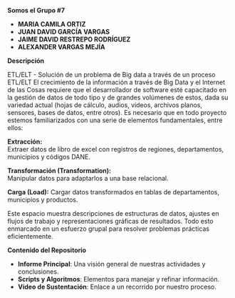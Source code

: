 **Somos el Grupo #7**
  
- **MARIA CAMILA ORTIZ** 
- **JUAN DAVID GARCÍA VARGAS**
- **JAIME DAVID RESTREPO RODRÍGUEZ**  
- **ALEXANDER VARGAS MEJÍA** 
  
**Descripción**
  
ETL/ELT - Solución de un problema de Big data a través de un proceso ETL/ELT
El crecimiento de la información a través de Big Data y el Internet de las Cosas requiere que el desarrollador de software esté capacitado en la gestión de datos de todo tipo y de grandes volúmenes de estos, dada su variedad actual (hojas de cálculo, audios, videos, archivos planos, sensores, bases de datos, entre otros). Es necesario que en todo proyecto estemos familiarizados con una serie de elementos fundamentales, entre ellos:  

**Extracción:**  
Extraer datos de libro de excel con registros de regiones, departamentos, municipios y códigos DANE.  

**Transformación (Transformation):**  
Manipular datos para adaptarlos a una base relacional.  

**Carga (Load):** 
Cargar datos transformados en tablas de departamentos, municipios y productos.  

Este espacio muestra descripciones de estructuras de datos, ajustes en flujos de trabajo y representaciones gráficas de resultados. Todo esto enmarcado en un esfuerzo grupal para resolver problemas prácticas eficientemente.  

**Contenido del Repositorio**
  
- **Informe Principal**: Una visión general de nuestras actividades y conclusiones.  
- **Scripts y Algoritmos**: Elementos para manejar y refinar información.  
- **Video de Sustentación**: Enlace a un recorrido por nuestro proceso.
